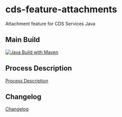 # cds-feature-attachments
Attachment feature for CDS Services Java

## Main Build

[![Java Build with Maven](https://github.com/cap-java/cds-feature-attachments/actions/workflows/main-build.yml/badge.svg)](https://github.com/cap-java/cds-feature-attachments/actions/workflows/main-build.yml)

## Process Description

[Process Description](./doc/Processes.md)

## Changelog

[Changelog](./doc/CHANGELOG.md)
